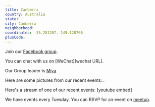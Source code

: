 ```yaml
---
title: Canberra
country: Australia
state: 
city: Canberra
neighborhood: 
coordinates: -35.281207, 149.128766
plusCode:
---
```

Join our [Facebook group](https://www.facebook.com/groups/free.code.camp.canberra).

You can chat with us on [WeChat](wechat URL).

Our Group leader is [Miya](freecodecamp.org/miya)

Here are some pictures from our recent events:
![]().

Here's a stream of one of our recent events:
[youtube embed]

We have events every Tuesday. You can RSVP for an event on [meetup](meetupurl).
